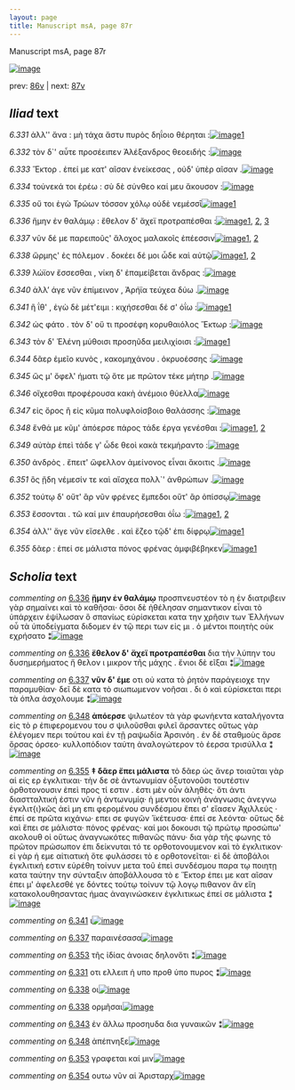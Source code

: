 ```yaml
---
layout: page
title: Manuscript msA, page 87r
---
```


Manuscript msA, page 87r

[![image](http://www.homermultitext.org/iipsrv?OBJ=IIP,1.0&FIF=/project/homer/pyramidal/deepzoom/hmt/vaimg/2017a/VA087RN_0259.tif&WID=100&CVT=JPEG)](http://www.homermultitext.org/ict2/?urn=urn:cite2:hmt:vaimg.2017a:VA087RN_0259)

prev:  [86v](../86v) | next:  [87v](../87v)

## *Iliad* text

*6.331* <a id="6.331"/> ἀλλ'' ἄνα : μὴ τάχα ἄστυ πυρὸς δηΐοιο θέρηται :[![image](http://www.homermultitext.org/iipsrv?OBJ=IIP,1.0&FIF=/project/homer/pyramidal/deepzoom/hmt/vaimg/2017a/VA087RN_0259.tif&RGN=0.16,0.2126,0.453,0.0338&WID=1000&CVT=JPEG)](http://www.homermultitext.org/ict2/?urn=urn:cite2:hmt:vaimg.2017a:VA087RN_0259@0.16,0.2126,0.453,0.0338)[1](#msAint_6.187)

*6.332* <a id="6.332"/> τὸν δ`' αὖτε προσέειπεν Ἀλέξανδρος θεοειδής :[![image](http://www.homermultitext.org/iipsrv?OBJ=IIP,1.0&FIF=/project/homer/pyramidal/deepzoom/hmt/vaimg/2017a/VA087RN_0259.tif&RGN=0.159,0.2337,0.453,0.0338&WID=1000&CVT=JPEG)](http://www.homermultitext.org/ict2/?urn=urn:cite2:hmt:vaimg.2017a:VA087RN_0259@0.159,0.2337,0.453,0.0338)

*6.333* <a id="6.333"/> Ἕκτορ . ἐπεί με κατ' αῖσαν ἐνείκεσας , οὐδ' ὑπὲρ αῖσαν .[![image](http://www.homermultitext.org/iipsrv?OBJ=IIP,1.0&FIF=/project/homer/pyramidal/deepzoom/hmt/vaimg/2017a/VA087RN_0259.tif&RGN=0.167,0.2532,0.486,0.027&WID=1000&CVT=JPEG)](http://www.homermultitext.org/ict2/?urn=urn:cite2:hmt:vaimg.2017a:VA087RN_0259@0.167,0.2532,0.486,0.027)

*6.334* <a id="6.334"/> τούνεκά τοι ἐρέω : σὺ δὲ σύνθεο καί μευ ἄκουσον :[![image](http://www.homermultitext.org/iipsrv?OBJ=IIP,1.0&FIF=/project/homer/pyramidal/deepzoom/hmt/vaimg/2017a/VA087RN_0259.tif&RGN=0.168,0.2705,0.486,0.027&WID=1000&CVT=JPEG)](http://www.homermultitext.org/ict2/?urn=urn:cite2:hmt:vaimg.2017a:VA087RN_0259@0.168,0.2705,0.486,0.027)

*6.335* <a id="6.335"/> οὔ τοι ἐγὼ Τρώων τόσσον χόλῳ οὐδὲ νεμέσσῑ[![image](http://www.homermultitext.org/iipsrv?OBJ=IIP,1.0&FIF=/project/homer/pyramidal/deepzoom/hmt/vaimg/2017a/VA087RN_0259.tif&RGN=0.162,0.2908,0.486,0.027&WID=1000&CVT=JPEG)](http://www.homermultitext.org/ict2/?urn=urn:cite2:hmt:vaimg.2017a:VA087RN_0259@0.162,0.2908,0.486,0.027)[1](#msA_6.107)

*6.336* <a id="6.336"/> ἥμην ἐν θαλάμῳ : ἔθελον δ' ἄχεϊ προτραπέσθαι :[![image](http://www.homermultitext.org/iipsrv?OBJ=IIP,1.0&FIF=/project/homer/pyramidal/deepzoom/hmt/vaimg/2017a/VA087RN_0259.tif&RGN=0.162,0.308,0.486,0.0323&WID=1000&CVT=JPEG)](http://www.homermultitext.org/ict2/?urn=urn:cite2:hmt:vaimg.2017a:VA087RN_0259@0.162,0.308,0.486,0.0323)[1](#msA_6.108), [2](#msAint_6.188), [3](#msA_6.109)

*6.337* <a id="6.337"/> νῦν δέ με παρειποῦς' ἄλοχος μαλακοῖς ἐπέεσσιν[![image](http://www.homermultitext.org/iipsrv?OBJ=IIP,1.0&FIF=/project/homer/pyramidal/deepzoom/hmt/vaimg/2017a/VA087RN_0259.tif&RGN=0.161,0.3298,0.486,0.0323&WID=1000&CVT=JPEG)](http://www.homermultitext.org/ict2/?urn=urn:cite2:hmt:vaimg.2017a:VA087RN_0259@0.161,0.3298,0.486,0.0323)[1](#msAil_6.291), [2](#msA_6.110)

*6.338* <a id="6.338"/> ὥρμης' ἐς πόλεμον . δοκέει δέ μοι ὧδε καὶ αὐτῷ[![image](http://www.homermultitext.org/iipsrv?OBJ=IIP,1.0&FIF=/project/homer/pyramidal/deepzoom/hmt/vaimg/2017a/VA087RN_0259.tif&RGN=0.158,0.3456,0.486,0.0323&WID=1000&CVT=JPEG)](http://www.homermultitext.org/ict2/?urn=urn:cite2:hmt:vaimg.2017a:VA087RN_0259@0.158,0.3456,0.486,0.0323)[1](#msAint_6.189), [2](#msAint_6.190)

*6.339* <a id="6.339"/> λώϊον ἔσσεσθαι , νίκη δ' ἐπαμείβεται ἄνδρας :[![image](http://www.homermultitext.org/iipsrv?OBJ=IIP,1.0&FIF=/project/homer/pyramidal/deepzoom/hmt/vaimg/2017a/VA087RN_0259.tif&RGN=0.156,0.3659,0.486,0.0323&WID=1000&CVT=JPEG)](http://www.homermultitext.org/ict2/?urn=urn:cite2:hmt:vaimg.2017a:VA087RN_0259@0.156,0.3659,0.486,0.0323)

*6.340* <a id="6.340"/> ἀλλ’ άγε νῦν ἐπίμεινον , Ἀρήϊα τεύχεα δύω .[![image](http://www.homermultitext.org/iipsrv?OBJ=IIP,1.0&FIF=/project/homer/pyramidal/deepzoom/hmt/vaimg/2017a/VA087RN_0259.tif&RGN=0.154,0.3854,0.486,0.0323&WID=1000&CVT=JPEG)](http://www.homermultitext.org/ict2/?urn=urn:cite2:hmt:vaimg.2017a:VA087RN_0259@0.154,0.3854,0.486,0.0323)

*6.341* <a id="6.341"/> ἢ ΐθ' , ἐγὼ δὲ μέτ'ειμι : κιχήσεσθαι δέ σ' ὀΐω :[![image](http://www.homermultitext.org/iipsrv?OBJ=IIP,1.0&FIF=/project/homer/pyramidal/deepzoom/hmt/vaimg/2017a/VA087RN_0259.tif&RGN=0.15,0.4042,0.486,0.0323&WID=1000&CVT=JPEG)](http://www.homermultitext.org/ict2/?urn=urn:cite2:hmt:vaimg.2017a:VA087RN_0259@0.15,0.4042,0.486,0.0323)[1](#msAil_6.A18)

*6.342* <a id="6.342"/> ὡς φάτο . τὸν δ' οὔ τι προσέφη κορυθαιόλος Ἕκτωρ :[![image](http://www.homermultitext.org/iipsrv?OBJ=IIP,1.0&FIF=/project/homer/pyramidal/deepzoom/hmt/vaimg/2017a/VA087RN_0259.tif&RGN=0.155,0.423,0.486,0.0323&WID=1000&CVT=JPEG)](http://www.homermultitext.org/ict2/?urn=urn:cite2:hmt:vaimg.2017a:VA087RN_0259@0.155,0.423,0.486,0.0323)

*6.343* <a id="6.343"/> τὸν δ' Ἑλένη μύθοισι προσηῦδα μειλιχίοισι :[![image](http://www.homermultitext.org/iipsrv?OBJ=IIP,1.0&FIF=/project/homer/pyramidal/deepzoom/hmt/vaimg/2017a/VA087RN_0259.tif&RGN=0.149,0.4425,0.486,0.0323&WID=1000&CVT=JPEG)](http://www.homermultitext.org/ict2/?urn=urn:cite2:hmt:vaimg.2017a:VA087RN_0259@0.149,0.4425,0.486,0.0323)[1](#msAint_6.191)

*6.344* <a id="6.344"/> δᾶερ ἐμεῖο κυνὸς , κακομηχάνου . ὀκρυοέσσης :[![image](http://www.homermultitext.org/iipsrv?OBJ=IIP,1.0&FIF=/project/homer/pyramidal/deepzoom/hmt/vaimg/2017a/VA087RN_0259.tif&RGN=0.15,0.4613,0.486,0.0323&WID=1000&CVT=JPEG)](http://www.homermultitext.org/ict2/?urn=urn:cite2:hmt:vaimg.2017a:VA087RN_0259@0.15,0.4613,0.486,0.0323)

*6.345* <a id="6.345"/> ὥς μ' ὄφελ' ήματι τῷ ὅτε με πρῶτον τέκε μήτηρ .[![image](http://www.homermultitext.org/iipsrv?OBJ=IIP,1.0&FIF=/project/homer/pyramidal/deepzoom/hmt/vaimg/2017a/VA087RN_0259.tif&RGN=0.149,0.4786,0.486,0.0323&WID=1000&CVT=JPEG)](http://www.homermultitext.org/ict2/?urn=urn:cite2:hmt:vaimg.2017a:VA087RN_0259@0.149,0.4786,0.486,0.0323)

*6.346* <a id="6.346"/> οἴχεσθαι προφέρουσα κακὴ ἀνέμοιο θύελλα[![image](http://www.homermultitext.org/iipsrv?OBJ=IIP,1.0&FIF=/project/homer/pyramidal/deepzoom/hmt/vaimg/2017a/VA087RN_0259.tif&RGN=0.15,0.4959,0.486,0.0323&WID=1000&CVT=JPEG)](http://www.homermultitext.org/ict2/?urn=urn:cite2:hmt:vaimg.2017a:VA087RN_0259@0.15,0.4959,0.486,0.0323)

*6.347* <a id="6.347"/> εἰς ὄρος ἢ εἰς κῦμα πολυφλοίσβοιο θαλάσσης :[![image](http://www.homermultitext.org/iipsrv?OBJ=IIP,1.0&FIF=/project/homer/pyramidal/deepzoom/hmt/vaimg/2017a/VA087RN_0259.tif&RGN=0.147,0.5169,0.486,0.0323&WID=1000&CVT=JPEG)](http://www.homermultitext.org/ict2/?urn=urn:cite2:hmt:vaimg.2017a:VA087RN_0259@0.147,0.5169,0.486,0.0323)

*6.348* <a id="6.348"/> ἔνθά με κῦμ' ἀπόερσε πάρος τάδε έργα γενέσθαι :[![image](http://www.homermultitext.org/iipsrv?OBJ=IIP,1.0&FIF=/project/homer/pyramidal/deepzoom/hmt/vaimg/2017a/VA087RN_0259.tif&RGN=0.146,0.5394,0.486,0.0323&WID=1000&CVT=JPEG)](http://www.homermultitext.org/ict2/?urn=urn:cite2:hmt:vaimg.2017a:VA087RN_0259@0.146,0.5394,0.486,0.0323)[1](#msA_6.111), [2](#msAint_6.192)

*6.349* <a id="6.349"/> αὐτὰρ ἐπεὶ τάδε γ' ὧδε θεοὶ κακὰ τεκμήραντο :[![image](http://www.homermultitext.org/iipsrv?OBJ=IIP,1.0&FIF=/project/homer/pyramidal/deepzoom/hmt/vaimg/2017a/VA087RN_0259.tif&RGN=0.146,0.5575,0.486,0.0323&WID=1000&CVT=JPEG)](http://www.homermultitext.org/ict2/?urn=urn:cite2:hmt:vaimg.2017a:VA087RN_0259@0.146,0.5575,0.486,0.0323)

*6.350* <a id="6.350"/> ἀνδρὸς . ἔπειτ' ὤφελλον ἀμείνονος εἶναι ἄκοιτις .[![image](http://www.homermultitext.org/iipsrv?OBJ=IIP,1.0&FIF=/project/homer/pyramidal/deepzoom/hmt/vaimg/2017a/VA087RN_0259.tif&RGN=0.149,0.5733,0.486,0.0323&WID=1000&CVT=JPEG)](http://www.homermultitext.org/ict2/?urn=urn:cite2:hmt:vaimg.2017a:VA087RN_0259@0.149,0.5733,0.486,0.0323)

*6.351* <a id="6.351"/> ὃς ᾔδη νέμεσίν τε καὶ αἴσχεα πολλ`' ἀνθρώπων .[![image](http://www.homermultitext.org/iipsrv?OBJ=IIP,1.0&FIF=/project/homer/pyramidal/deepzoom/hmt/vaimg/2017a/VA087RN_0259.tif&RGN=0.147,0.5935,0.486,0.0323&WID=1000&CVT=JPEG)](http://www.homermultitext.org/ict2/?urn=urn:cite2:hmt:vaimg.2017a:VA087RN_0259@0.147,0.5935,0.486,0.0323)

*6.352* <a id="6.352"/> τούτῳ δ' οὔτ' ἂρ νῦν φρένες ἔμπεδοι οὔτ' ἂρ ὀπίσσῳ[![image](http://www.homermultitext.org/iipsrv?OBJ=IIP,1.0&FIF=/project/homer/pyramidal/deepzoom/hmt/vaimg/2017a/VA087RN_0259.tif&RGN=0.144,0.6116,0.486,0.0323&WID=1000&CVT=JPEG)](http://www.homermultitext.org/ict2/?urn=urn:cite2:hmt:vaimg.2017a:VA087RN_0259@0.144,0.6116,0.486,0.0323)

*6.353* <a id="6.353"/> ἔσσονται . τῶ καί μιν ἐπαυρήσεσθαι ὀΐω :[![image](http://www.homermultitext.org/iipsrv?OBJ=IIP,1.0&FIF=/project/homer/pyramidal/deepzoom/hmt/vaimg/2017a/VA087RN_0259.tif&RGN=0.134,0.6364,0.486,0.0323&WID=1000&CVT=JPEG)](http://www.homermultitext.org/ict2/?urn=urn:cite2:hmt:vaimg.2017a:VA087RN_0259@0.134,0.6364,0.486,0.0323)[1](#msAim_6.253), [2](#msAint_6.193)

*6.354* <a id="6.354"/> ἀλλ'' ἄγε νῦν εἴσελθε . καὶ ἕζεο τῷδ' ἐπι δίφρῳ[![image](http://www.homermultitext.org/iipsrv?OBJ=IIP,1.0&FIF=/project/homer/pyramidal/deepzoom/hmt/vaimg/2017a/VA087RN_0259.tif&RGN=0.136,0.6544,0.486,0.0323&WID=1000&CVT=JPEG)](http://www.homermultitext.org/ict2/?urn=urn:cite2:hmt:vaimg.2017a:VA087RN_0259@0.136,0.6544,0.486,0.0323)[1](#msAint_6.194)

*6.355* <a id="6.355"/> δᾶερ : ἐπεί σε μάλιστα πόνος φρένας ἀμφιβέβηκεν[![image](http://www.homermultitext.org/iipsrv?OBJ=IIP,1.0&FIF=/project/homer/pyramidal/deepzoom/hmt/vaimg/2017a/VA087RN_0259.tif&RGN=0.137,0.6732,0.486,0.0323&WID=1000&CVT=JPEG)](http://www.homermultitext.org/ict2/?urn=urn:cite2:hmt:vaimg.2017a:VA087RN_0259@0.137,0.6732,0.486,0.0323)[1](#msA_6.112)

## *Scholia* text

*commenting on* [6.336](#6.336)  <a id="msA_6.108"/> **ᾕμην ἐν θαλάμῳ** προσπνευστέον τὸ η ἐν διατριβειν γὰρ σημαίνει καὶ τὸ καθῆσαι· ὅσοι δὲ ἡθέλησαν σημαντικον εἶναι τὸ ὑπάρχειν ἐψίλωσαν ὃ σπανίως εὑρίσκεται κατα την χρῆσιν των Ἑλλήνων οὗ τὰ ὑποδείγματα διδομεν ἐν τῷ περι των εἰς μι . ὁ μέντοι ποιητὴς οὐκ εχρήσατο ⁑[![image](http://www.homermultitext.org/iipsrv?OBJ=IIP,1.0&FIF=/project/homer/pyramidal/deepzoom/hmt/vaimg/2017a/VA087RN_0259.tif&RGN=0.18275608,0.11991701,0.63559322,0.04813278&WID=1000&CVT=JPEG)](http://www.homermultitext.org/ict2/?urn=urn:cite2:hmt:vaimg.2017a:VA087RN_0259@0.18275608,0.11991701,0.63559322,0.04813278)

*commenting on* [6.336](#6.336)  <a id="msA_6.109"/> **ἔθελον δ' ἄχεϊ προτραπέσθαι** δια τὴν λύπην του δυσημερήματος ἤ θελον ι μικρον τῆς μάχης . ἔνιοι δὲ εῖξαι ⁑[![image](http://www.homermultitext.org/iipsrv?OBJ=IIP,1.0&FIF=/project/homer/pyramidal/deepzoom/hmt/vaimg/2017a/VA087RN_0259.tif&RGN=0.61311717,0.31327801,0.19454679,0.05933610&WID=1000&CVT=JPEG)](http://www.homermultitext.org/ict2/?urn=urn:cite2:hmt:vaimg.2017a:VA087RN_0259@0.61311717,0.31327801,0.19454679,0.05933610)

*commenting on* [6.337](#6.337)  <a id="msA_6.110"/> **νῦν δ' έμε** οτι οὐ κατα τὸ ῥητὸν παράγειοχε την παραμυθίαν· δεῖ δὲ κατα τὸ σιωπωμενον νοῆσαι . δι ὁ καὶ εὑρίσκεται περι τὰ όπλα ἀσχολουμε ⁑[![image](http://www.homermultitext.org/iipsrv?OBJ=IIP,1.0&FIF=/project/homer/pyramidal/deepzoom/hmt/vaimg/2017a/VA087RN_0259.tif&RGN=0.60427413,0.37427386,0.20117907,0.05560166&WID=1000&CVT=JPEG)](http://www.homermultitext.org/ict2/?urn=urn:cite2:hmt:vaimg.2017a:VA087RN_0259@0.60427413,0.37427386,0.20117907,0.05560166)

*commenting on* [6.348](#6.348)  <a id="msA_6.111"/> **ἀπόερσε** ψιλωτέον τὰ γὰρ φωνήεντα καταλήγοντα εἰς τὸ ρ ἐπιφερομενου του σ ψιλοῦσθαι φιλεῖ ἄρσαντες οὕτως γὰρ ἐλέγομεν περι τούτου καὶ ἐν τῇ ραψωδία Ἀρσινόη . ἐν δὲ σταθμοὺς ἄρσε ὅρσας όρσεο· κυλλοπόδιον ταύτη ἀναλογώτερον τὸ έερσα τρισύλλα ⁑[![image](http://www.homermultitext.org/iipsrv?OBJ=IIP,1.0&FIF=/project/homer/pyramidal/deepzoom/hmt/vaimg/2017a/VA087RN_0259.tif&RGN=0.60427413,0.42406639,0.20504790,0.09211618&WID=1000&CVT=JPEG)](http://www.homermultitext.org/ict2/?urn=urn:cite2:hmt:vaimg.2017a:VA087RN_0259@0.60427413,0.42406639,0.20504790,0.09211618)

*commenting on* [6.355](#6.355)  <a id="msA_6.112"/> **‡ δᾶερ ἔπει μάλιστα** τὸ δᾶερ ὡς ἄνερ τοιαῦται γὰρ αἱ εἰς ερ ἐγκλιτικαι· τὴν δε σὲ ἀντωνυμίαν ὀξυτονοῦσι τουτέστιν ὀρθοτονουσιν ἐπεὶ προς τί εστιν . ἐστι μὲν οὖν ἀληθὲς· ὅτι ἀντι διαστταλτική ἐστιν νῦν ἡ ἀντωνυμίᾳ· ἡ μεντοι κοινὴ ἀνάγνωσις ἀνεγνω ἐγκλιτ{ι}κῶς ἀεὶ μη επι φερομένου συνδέσμου ἔπει σ' εἴασεν Ἀχιλλεύς · ἐπεί σε πρῶτα κιχάνω· επει σε φυγῶν ᾿ϊκέτευσα· ἐπεί σε λεόντα· οὕτως δὲ καὶ ἕπει σε μάλιστα· πόνος φρένας· καί μοι δοκουσι τῷ πρώτῳ προσώπω' ακολουθ οἱ οὕτως ἀναγνωκότες πιθανῶς πάνυ· δια γὰρ τῆς φωνης τὸ πρῶτον πρώσωπον ἐπι δείκνυται τό τε ορθοτονουμενον καὶ τὸ ἐγκλιτικον· εἰ γὰρ ἡ εμε αἰτιατικὴ ὅτε φυλάσσει τὸ ε ορθοτονεῖται· εἰ δὲ ἀποβάλοι ἐγκλιτική εστιν εὑρέθη τοίνυν μετα τοῦ ἐπεὶ συνδέσμου παρα τῳ ποιητῃ κατα ταύτην την σύνταξιν ἀποβάλλουσα τὸ ε Ἕκτορ ἐπει με κατ αῖσαν ἐπει μ' ἀφελεσθέ γε δόντες τούτῳ τοίνυν τῷ λογῳ πιθανον ἂν εἴη κατακολουθησαντας ἡμας ἀναγινώσκειν ἐγκλιτικως ἐπεί σε μάλιστα ⁑[![image](http://www.homermultitext.org/iipsrv?OBJ=IIP,1.0&FIF=/project/homer/pyramidal/deepzoom/hmt/vaimg/2017a/VA087RN_0259.tif&RGN=0.14554164,0.70705394,0.64333088,0.14439834&WID=1000&CVT=JPEG)](http://www.homermultitext.org/ict2/?urn=urn:cite2:hmt:vaimg.2017a:VA087RN_0259@0.14554164,0.70705394,0.64333088,0.14439834)

*commenting on* [6.341](#6.341)  <a id="msAil_6.A18.comment"/> ι[![image](http://www.homermultitext.org/iipsrv?OBJ=IIP,1.0&FIF=/project/homer/pyramidal/deepzoom/hmt/vaimg/2017a/VA087RN_0259.tif&RGN=0.215,0.4072,0.01,0.009&WID=1000&CVT=JPEG)](http://www.homermultitext.org/ict2/?urn=urn:cite2:hmt:vaimg.2017a:VA087RN_0259@0.215,0.4072,0.01,0.009)

*commenting on* [6.337](#6.337)  <a id="msAil_6.291.comment"/> παραινέσασα[![image](http://www.homermultitext.org/iipsrv?OBJ=IIP,1.0&FIF=/project/homer/pyramidal/deepzoom/hmt/vaimg/2017a/VA087RN_0259.tif&RGN=0.31540162,0.33070539,0.04587325,0.00912863&WID=1000&CVT=JPEG)](http://www.homermultitext.org/ict2/?urn=urn:cite2:hmt:vaimg.2017a:VA087RN_0259@0.31540162,0.33070539,0.04587325,0.00912863)

*commenting on* [6.353](#6.353)  <a id="msAim_6.253.comment"/> τῆς ἰδίας ἀνοιας δηλονὅτι ⁑[![image](http://www.homermultitext.org/iipsrv?OBJ=IIP,1.0&FIF=/project/homer/pyramidal/deepzoom/hmt/vaimg/2017a/VA087RN_0259.tif&RGN=0.53371408,0.64550484,0.05747973,0.01964039&WID=1000&CVT=JPEG)](http://www.homermultitext.org/ict2/?urn=urn:cite2:hmt:vaimg.2017a:VA087RN_0259@0.53371408,0.64550484,0.05747973,0.01964039)

*commenting on* [6.331](#6.331)  <a id="msAint_6.187.comment"/> οτι ελλειπ ἡ υπο προθ ὑπο πυρος ⁑[![image](http://www.homermultitext.org/iipsrv?OBJ=IIP,1.0&FIF=/project/homer/pyramidal/deepzoom/hmt/vaimg/2017a/VA087RN_0259.tif&RGN=0.12214444,0.22116183,0.04955785,0.01908714&WID=1000&CVT=JPEG)](http://www.homermultitext.org/ict2/?urn=urn:cite2:hmt:vaimg.2017a:VA087RN_0259@0.12214444,0.22116183,0.04955785,0.01908714)

*commenting on* [6.338](#6.338)  <a id="msAint_6.189.comment"/> οι[![image](http://www.homermultitext.org/iipsrv?OBJ=IIP,1.0&FIF=/project/homer/pyramidal/deepzoom/hmt/vaimg/2017a/VA087RN_0259.tif&RGN=0.10869565,0.35698479,0.03095063,0.01977870&WID=1000&CVT=JPEG)](http://www.homermultitext.org/ict2/?urn=urn:cite2:hmt:vaimg.2017a:VA087RN_0259@0.10869565,0.35698479,0.03095063,0.01977870)

*commenting on* [6.338](#6.338)  <a id="msAint_6.190.comment"/> ορμῆσαι[![image](http://www.homermultitext.org/iipsrv?OBJ=IIP,1.0&FIF=/project/homer/pyramidal/deepzoom/hmt/vaimg/2017a/VA087RN_0259.tif&RGN=0.11422255,0.44951591,0.05268976,0.01936376&WID=1000&CVT=JPEG)](http://www.homermultitext.org/ict2/?urn=urn:cite2:hmt:vaimg.2017a:VA087RN_0259@0.11422255,0.44951591,0.05268976,0.01936376)

*commenting on* [6.343](#6.343)  <a id="msAint_6.191.comment"/> ἐν ἄλλω προσηυδα δια γυναικῶν ⁑[![image](http://www.homermultitext.org/iipsrv?OBJ=IIP,1.0&FIF=/project/homer/pyramidal/deepzoom/hmt/vaimg/2017a/VA087RN_0259.tif&RGN=0.11016949,0.54633472,0.03831982,0.01369295&WID=1000&CVT=JPEG)](http://www.homermultitext.org/ict2/?urn=urn:cite2:hmt:vaimg.2017a:VA087RN_0259@0.11016949,0.54633472,0.03831982,0.01369295)

*commenting on* [6.348](#6.348)  <a id="msAint_6.192.comment"/> ἀπέπνηξε[![image](http://www.homermultitext.org/iipsrv?OBJ=IIP,1.0&FIF=/project/homer/pyramidal/deepzoom/hmt/vaimg/2017a/VA087RN_0259.tif&RGN=0.10408990,0.61687414,0.04568902,0.01936376&WID=1000&CVT=JPEG)](http://www.homermultitext.org/ict2/?urn=urn:cite2:hmt:vaimg.2017a:VA087RN_0259@0.10408990,0.61687414,0.04568902,0.01936376)

*commenting on* [6.353](#6.353)  <a id="msAint_6.193.comment"/> γραφεται καί μιν[![image](http://www.homermultitext.org/iipsrv?OBJ=IIP,1.0&FIF=/project/homer/pyramidal/deepzoom/hmt/vaimg/2017a/VA087RN_0259.tif&RGN=0.10611643,0.65753804,0.05655859,0.01479945&WID=1000&CVT=JPEG)](http://www.homermultitext.org/ict2/?urn=urn:cite2:hmt:vaimg.2017a:VA087RN_0259@0.10611643,0.65753804,0.05655859,0.01479945)

*commenting on* [6.354](#6.354)  <a id="msAint_6.194.comment"/> ουτω νῦν αἱ Ἀρισταρχ[![image](http://www.homermultitext.org/iipsrv?OBJ=IIP,1.0&FIF=/project/homer/pyramidal/deepzoom/hmt/vaimg/2017a/VA087RN_0259.tif&RGN=0.10611643,0.65753804,0.05655859,0.01479945&WID=1000&CVT=JPEG)](http://www.homermultitext.org/ict2/?urn=urn:cite2:hmt:vaimg.2017a:VA087RN_0259@0.10611643,0.65753804,0.05655859,0.01479945)